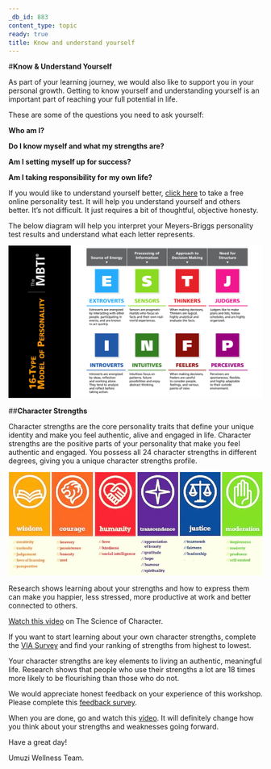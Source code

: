 ```yaml
---
_db_id: 883
content_type: topic
ready: true
title: Know and understand yourself
---
```



#**Know & Understand Yourself**


As part of your learning journey, we would also like to support you in your personal growth. Getting to know yourself and understanding yourself is an important part of reaching your full potential in life. 


These are some of the questions you need to ask yourself:


**Who am I?** 

**Do I know myself and what my strengths are?** 

**Am I setting myself up for success?** 

**Am I taking responsibility for my own life?**

If you would like to understand yourself better, [click here](https://www.16personalities.com/free-personality-test) to take a free online personality test. It will help you understand  yourself  and others better. It’s not difficult. It just requires a bit of thoughtful, objective honesty.

The below diagram will help you interpret your Meyers-Briggs personality test results and understand what each letter represents. 

![estjexplained](ESTJ_explained.png)

##**Character Strengths**


Character strengths are the core personality traits that define your unique identity and make you feel authentic, alive and engaged in life. Character strengths are the positive parts of your personality that make you feel authentic and engaged. You possess all 24 character strengths in different degrees, giving you a unique character strengths profile.

![characterstrengths](character_strengths.png)


Research shows learning about your strengths and how to express them can make you happier, less stressed, more productive at work and better connected to others.

[Watch this video](https://www.youtube.com/watch?v=U3nT2KDAGOc) on The Science of Character.

If you want to start learning about your own character strengths, complete the [VIA Survey](https://www.viacharacter.org/character-strengths-via) and find your ranking of strengths from highest to lowest. 

Your character strengths are key elements to living an authentic, meaningful life. Research shows that people who use their strengths a lot are 18 times more likely to be flourishing than those who do not. 

We would appreciate honest feedback on your experience of this workshop. Please complete this [feedback survey](https://airtable.com/shr5wHaiSqeNhfvjG). 

When you are done, go and watch this [video](https://www.facebook.com/watch/?ref=saved&v=5277183705658753). It will definitely change how you think about your strengths and weaknesses going forward.

Have a great day!

Umuzi Wellness Team.
